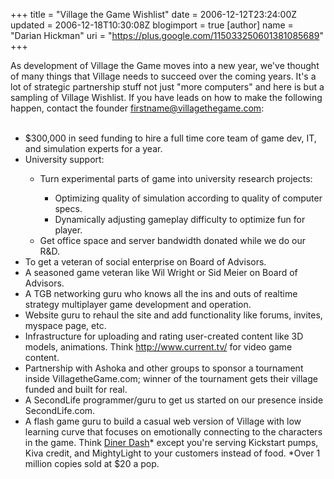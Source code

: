 +++
title = "Village the Game Wishlist"
date = 2006-12-12T23:24:00Z
updated = 2006-12-18T10:30:08Z
blogimport = true 
[author]
	name = "Darian Hickman"
	uri = "https://plus.google.com/115033250601381085689"
+++

As development of Village the Game moves into a new year, we've thought of many things that Village needs to succeed over the coming years.  It's a lot of strategic partnership stuff not just "more computers" and here is but a sampling of Village Wishlist.  If you have leads on how to make the following happen, contact the founder firstname@villagethegame.com:<br /><br /><ul><li>$300,000 in seed funding to hire a full time core team of game dev, IT, and simulation experts for a year.<br /></li><li>University support:<br /></li><ul><li>Turn experimental parts of game into university research projects: </li><ul><li>Optimizing quality of simulation according to quality of computer specs.<br /></li><li>Dynamically adjusting gameplay difficulty to optimize fun for player.<br /></li></ul><li>Get office space and server bandwidth donated while we do our R&D. </li></ul><li>To get a veteran of social enterprise on Board of Advisors.</li><li>A seasoned game veteran like Wil Wright or Sid Meier on Board of Advisors.</li><li>A TGB networking guru who knows all the ins and outs of realtime strategy multiplayer game development and operation.<br /></li><li>Website guru to rehaul the site and add functionality like forums, invites, myspace page, etc.</li><li>Infrastructure for uploading and rating user-created content like 3D models, animations.  Think <a href="http://www.current.tv/" target="_blank" onclick="return top.js.OpenExtLink(window,event,this)"> http://www.current.tv/</a> for video game content.</li><li>Partnership with Ashoka and other groups to sponsor a tournament inside VillagetheGame.com; winner of the tournament gets their village funded and built for real. </li><li>A SecondLife programmer/guru to get us started on our presence inside SecondLife.com.</li><li>A flash game guru to build a casual web version of Village with low learning curve that focuses on emotionally connecting to the characters in the game. Think <a href="http://www.shockwave.com/gamelanding/dinerdash.jsp" target="_blank" onclick="return top.js.OpenExtLink(window,event,this)">Diner Dash</a>* except you're serving Kickstart pumps, Kiva credit, and MightyLight to your customers instead of food. *Over 1 million copies sold at $20 a pop.</li></ul>

